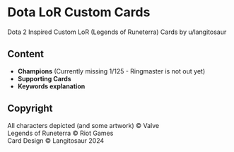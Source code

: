 # Dota LoR Custom Cards
Dota 2 Inspired Custom LoR (Legends of Runeterra) Cards by u/langitosaur

## Content 
- **Champions** (Currently missing 1/125 - Ringmaster is not out yet)
- **Supporting Cards** 
- **Keywords explanation**

## Copyright
All characters depicted (and some artwork) &copy; Valve
<br>
Legends of Runeterra &copy; Riot Games
<br>
Card Design &copy; Langitosaur 2024

